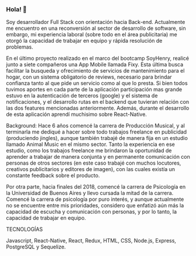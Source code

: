 ### Hola! 👋

Soy desarrollador Full Stack con orientación hacia Back-end.  Actualmente me encuentro en una reconversión al sector de desarrollo de software, sin embargo, mi experiencia laboral (sobre todo en el área publicitaria) me otorgó la capacidad de trabajar en equipo y rápida resolución de problemas.

En el último proyecto realizado en el marco del bootcamp SoyHenry, realicé junto a siete compañeros una App Mobile llamada Fixy. Esta última busca facilitar la busqueda y ofrecimiento de servicios de mantenimiento para el hogar, con un sistema obligatorio de reviews, necesario para brindar confianza tanto al que pide un servicio como al que lo presta.
Si bien todos tuvimos aportes en cada parte de la aplicación participación mas grande estuvo en la autenticación de terceros (google) y el sistema de notificaciones, y el desarrollo rutas en el backend que tuvieran relación con las dos features mencionadas anteriormente. Además, durante el desarrollo de esta aplicación aprendí muchisimo sobre React-Native.  

Background:
Hace 6 años comencé la carrera de Producción Musical, y al terminarla me dediqué a hacer sobre todo trabajos freelance en publicidad (produciendo jingles), aunque también trabajé de manera fija en un estudio llamado Animal Music en el mismo sector. Tanto la experiencia en ese estudio, como los trabajos freelance me brindaron la oportunidad de aprender a trabajar de manera conjunta y en permanente comunicación con personas de otros sectores (en este caso trabajé con muchos locutores, creativos publicitarios y editores de imagen), con las cuales existía un constante feedback sobre el producto.

Por otra parte, hacia finales del 2018, comencé la carrera de Psicología en la Universidad de Buenos Aires y llevo cursada la mitad de la carrera.
Comencé la carrera de psicología por puro interés, y aunque actualmente no se encuentre entre mis prioridades, considero que enfatizó aún más la capacidad de escucha y comunicación con personas, y por lo tanto, la capacidad de trabajar en equipo.

TECNOLOGÍAS

Javascript, React-Native, React, Redux, HTML, CSS, Node.js,  Express, PostgreSQL y Sequelize.

<!--
**MarianoRibas/MarianoRibas** is a ✨ _special_ ✨ repository because its `README.md` (this file) appears on your GitHub profile.

Here are some ideas to get you started:

- 🔭 I’m currently working on ...
- 🌱 I’m currently learning ...
- 👯 I’m looking to collaborate on ...
- 🤔 I’m looking for help with ...
- 💬 Ask me about ...
- 📫 How to reach me: ...
- 😄 Pronouns: ...
- ⚡ Fun fact: ...
-->
